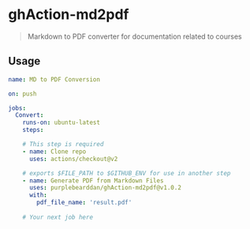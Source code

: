 # ghAction-md2pdf

> Markdown to PDF converter for documentation related to courses

## Usage

```yml
name: MD to PDF Conversion

on: push

jobs:
  Convert:
    runs-on: ubuntu-latest
    steps:

    # This step is required
    - name: Clone repo 
      uses: actions/checkout@v2

    # exports $FILE_PATH to $GITHUB_ENV for use in another step
    - name: Generate PDF from Markdown Files
      uses: purplebearddan/ghAction-md2pdf@v1.0.2
      with:
        pdf_file_name: 'result.pdf'
    
    # Your next job here
```

